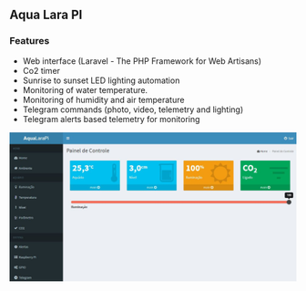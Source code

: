 ## Aqua Lara PI

### Features

- Web interface (Laravel - The PHP Framework for Web Artisans)
- Co2 timer
- Sunrise to sunset LED lighting automation
- Monitoring of water temperature.
- Monitoring of humidity and air temperature
- Telegram commands (photo, video, telemetry and lighting)
- Telegram alerts based telemetry for monitoring


![](aqualarapi.JPG)